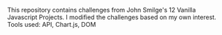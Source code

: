 This repository contains challenges from John Smilge's 12 Vanilla Javascript Projects.  I modified the challenges based on my own interest.
Tools used: API, Chart.js, DOM
